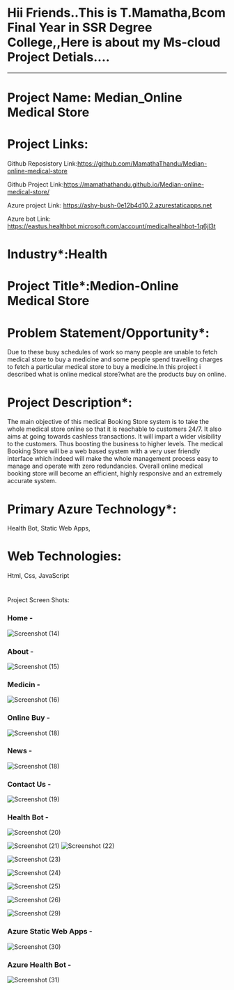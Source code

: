 # Hii Friends..This is T.Mamatha,Bcom Final Year in SSR Degree College,,Here is about my Ms-cloud Project Detials....
----------------------------------------------------------------------------------------------------------------------------------------------------------------------

# Project Name: Median_Online Medical Store

# Project Links:

Github Reposistory Link:https://github.com/MamathaThandu/Median-online-medical-store

Github Project Link:https://mamathathandu.github.io/Median-online-medical-store/

Azure project Link: https://ashy-bush-0e12b4d10.2.azurestaticapps.net

Azure bot Link: https://eastus.healthbot.microsoft.com/account/medicalhealhbot-1q6jl3t

# Industry*:Health

# Project Title*:Medion-Online Medical Store

# Problem Statement/Opportunity*:
Due to these busy schedules of work so many people are unable to fetch medical store to buy a medicine and some people spend travelling charges to fetch a particular medical store to buy a medicine.In this project i described what is online medical store?what are the products buy on online.

# Project Description*:
The main objective of this medical Booking Store system is to take the whole medical store online so that it is reachable to customers 24/7. It also aims at going towards cashless transactions. It will impart a wider visibility to the customers. Thus boosting the business to higher levels. The medical Booking Store will be a web based system with a very user friendly interface which indeed will make the whole management process easy to manage and operate with zero redundancies. Overall online medical booking store will become an efficient, highly responsive and an extremely accurate system.

# Primary Azure Technology*:
Health Bot, Static Web Apps,


# Web Technologies:
Html,
Css,
JavaScript

# 



Project Screen Shots:

### Home -

![Screenshot (14)](https://user-images.githubusercontent.com/114806453/209651563-5188a3b3-2ca8-43b4-9874-00d359f53269.png)










### About -

![Screenshot (15)](https://user-images.githubusercontent.com/114806453/209651575-20575277-1a7a-4df2-a70f-354afd87fd0e.png)















### Medicin -

![Screenshot (16)](https://user-images.githubusercontent.com/114806453/209651621-46f8f446-2795-41af-8830-7078851d4abc.png)



















### Online Buy -


![Screenshot (18)](https://user-images.githubusercontent.com/114806453/209651631-e93cd468-879c-45bb-a94f-a7e4736c97a3.png)









### News -

![Screenshot (18)](https://user-images.githubusercontent.com/114806453/209651755-b11e5499-e5c6-4332-99ea-8acf38855747.png)












### Contact Us -

![Screenshot (19)](https://user-images.githubusercontent.com/114806453/209651732-4dbd75f8-b314-48da-9a45-21a04ecd203c.png)














### Health Bot -
![Screenshot (20)](https://user-images.githubusercontent.com/114806453/209651783-8fbd5e27-8d30-4f57-b942-7741c93d897c.png)

![Screenshot (21)](https://user-images.githubusercontent.com/114806453/209651793-95bdac71-99b0-4e96-80cd-216bd719e59e.png)
![Screenshot (22)](https://user-images.githubusercontent.com/114806453/209651800-eeda5ad9-bbbe-48c7-ae2d-7b844752f831.png)

![Screenshot (23)](https://user-images.githubusercontent.com/114806453/209651807-209fb6c6-e4e0-429b-9453-855221b8e74a.png)

![Screenshot (24)](https://user-images.githubusercontent.com/114806453/209651829-7a946d24-4bb5-42fe-bea2-129e822785fe.png)

![Screenshot (25)](https://user-images.githubusercontent.com/114806453/209651835-9386fb5e-c9ee-4633-bb34-02b24fb78456.png)

![Screenshot (26)](https://user-images.githubusercontent.com/114806453/209651849-d2e98c31-298f-4da1-84a3-85e1e9411e2a.png)

![Screenshot (29)](https://user-images.githubusercontent.com/114806453/209651877-a2fa4ed5-1069-46b0-a716-ea4b74f6a010.png)







### Azure Static Web Apps -

![Screenshot (30)](https://user-images.githubusercontent.com/114806453/209651887-ab35feff-5346-4664-ae1a-a6795e6c7b1e.png)















### Azure Health Bot -

![Screenshot (31)](https://user-images.githubusercontent.com/114806453/209651895-59a1ce93-0178-46b3-8bb4-57afaa2513d4.png)









